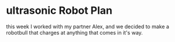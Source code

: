 # ultrasonic Robot Plan
this week I worked with my partner Alex, and we decided to make a robotbull that charges at anything that comes in it's way.
